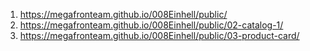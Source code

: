 1. <https://megafronteam.github.io/008Einhell/public/>
1. <https://megafronteam.github.io/008Einhell/public/02-catalog-1/>
1. <https://megafronteam.github.io/008Einhell/public/03-product-card/>